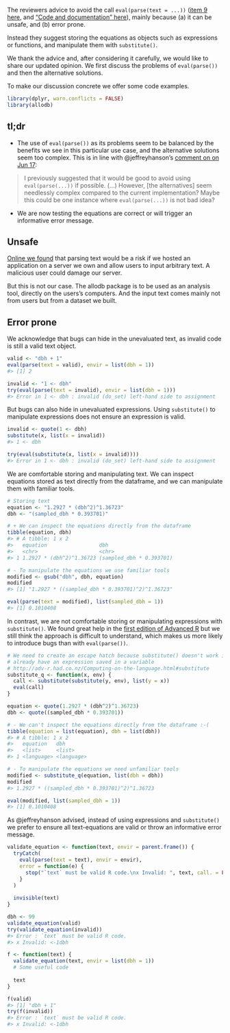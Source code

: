 
The reviewers advice to avoid the call `eval(parse(text = ...))` ([item
9
here](https://github.com/ropensci/software-review/issues/436#issuecomment-844578387),
and [“Code and documentation”
here](https://github.com/ropensci/software-review/issues/436#issuecomment-860737938)),
mainly because (a) it can be unsafe, and (b) error prone.

Instead they suggest storing the equations as objects such as
expressions or functions, and manipulate them with `substitute()`.

We thank the advice and, after considering it carefully, we would like
to share our updated opinion. We first discuss the problems of
`eval(parse())` and then the alternative solutions.

To make our discussion concrete we offer some code examples.

``` r
library(dplyr, warn.conflicts = FALSE)
library(allodb)
```

## tl;dr

-   The use of `eval(parse())` as its problems seem to be balanced by
    the benefits we see in this particular use case, and the alternative
    solutions seem too complex. This is in line with @jeffreyhanson’s
    [comment on on Jun
    17](https://github.com/ropensci/software-review/issues/436#issuecomment-863704236):

> I previously suggested that it would be good to avoid using
> `eval(parse(...))` if possible. (…) However, \[the alternatives\] seem
> needlessly complex compared to the current implementation? Maybe this
> could be one instance where `eval(parse(...))` is not bad idea?

-   We are now testing the equations are correct or will trigger an
    informative error message.

## Unsafe

[Online we
found](https://stackoverflow.com/questions/13649979/what-specifically-are-the-dangers-of-evalparse)
that parsing text would be a risk if we hosted an application on a
server we own and allow users to input arbitrary text. A malicious user
could damage our server.

But this is not our case. The allodb package is to be used as an
analysis tool, directly on the users’s computers. And the input text
comes mainly not from users but from a dataset we built.

## Error prone

We acknowledge that bugs can hide in the unevaluated text, as invalid
code is still a valid text object.

``` r
valid <- "dbh + 1"
eval(parse(text = valid), envir = list(dbh = 1))
#> [1] 2

invalid <- "1 <- dbh"
try(eval(parse(text = invalid), envir = list(dbh = 1)))
#> Error in 1 <- dbh : invalid (do_set) left-hand side to assignment
```

But bugs can also hide in unevaluated expressions. Using `substitute()`
to manipulate expressions does not ensure an expression is valid.

``` r
invalid <- quote(1 <- dbh)
substitute(x, list(x = invalid))
#> 1 <- dbh

try(eval(substitute(x, list(x = invalid))))
#> Error in 1 <- dbh : invalid (do_set) left-hand side to assignment
```

We are comfortable storing and manipulating text. We can inspect
equations stored as text directly from the dataframe, and we can
manipulate them with familiar tools.

``` r
# Storing text
equation <- "1.2927 * (dbh^2)^1.36723"
dbh <- "(sampled_dbh * 0.393701)"

# + We can inspect the equations directly from the dataframe
tibble(equation, dbh)
#> # A tibble: 1 x 2
#>   equation                 dbh                     
#>   <chr>                    <chr>                   
#> 1 1.2927 * (dbh^2)^1.36723 (sampled_dbh * 0.393701)

# - To manipulate the equations we use familiar tools
modified <- gsub("dbh", dbh, equation)
modified
#> [1] "1.2927 * ((sampled_dbh * 0.393701)^2)^1.36723"

eval(parse(text = modified), list(sampled_dbh = 1))
#> [1] 0.1010408
```

In contrast, we are not comfortable storing or manipulating expressions
with `substitute()`. We found great help in the [first edition of
Advanced
R](http://adv-r.had.co.nz/Computing-on-the-language.html#substitute) but
we still think the approach is difficult to understand, which makes us
more likely to introduce bugs than with `eval(parse())`.

``` r
# We need to create an escape hatch because substitute() doesn't work if we
# already have an expression saved in a variable
# http://adv-r.had.co.nz/Computing-on-the-language.html#substitute
substitute_q <- function(x, env) {
  call <- substitute(substitute(y, env), list(y = x))
  eval(call)
}

equation <- quote(1.2927 * (dbh^2)^1.36723)
dbh <- quote((sampled_dbh * 0.393701))

# - We can't inspect the equations directly from the dataframe :-(
tibble(equation = list(equation), dbh = list(dbh))
#> # A tibble: 1 x 2
#>   equation   dbh       
#>   <list>     <list>    
#> 1 <language> <language>

# - To manipulate the equations we need unfamiliar tools
modified <- substitute_q(equation, list(dbh = dbh))
modified
#> 1.2927 * ((sampled_dbh * 0.393701)^2)^1.36723

eval(modified, list(sampled_dbh = 1))
#> [1] 0.1010408
```

As @jeffreyhanson advised, instead of using expressions and
`substitute()` we prefer to ensure all text-equations are valid or throw
an informative error message.

``` r
validate_equation <- function(text, envir = parent.frame()) {
  tryCatch(
    eval(parse(text = text), envir = envir),
    error = function(e) {
      stop("`text` must be valid R code.\nx Invalid: ", text, call. = FALSE)
    }
  )
  
  invisible(text)
}

dbh <- 99
validate_equation(valid)
try(validate_equation(invalid))
#> Error : `text` must be valid R code.
#> x Invalid: <-1dbh

f <- function(text) {
  validate_equation(text, envir = list(dbh = 1))
  # Some useful code
  
  text
}

f(valid)
#> [1] "dbh + 1"
try(f(invalid))
#> Error : `text` must be valid R code.
#> x Invalid: <-1dbh
```
